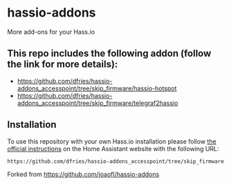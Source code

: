 # hassio-addons

More add-ons for your Hass.io

## This repo includes the following addon (follow the link for more details):

- https://github.com/dfries/hassio-addons_accesspoint/tree/skip_firmware/hassio-hotspot
- https://github.com/dfries/hassio-addons_accesspoint/tree/skip_firmware/telegraf2hassio

## Installation

To use this repository with your own Hass.io installation please follow [the official instructions](https://www.home-assistant.io/hassio/installing_third_party_addons/) on the Home Assistant website with the following URL:

```txt
https://github.com/dfries/hassio-addons_accesspoint/tree/skip_firmware
```

Forked from https://github.com/joaofl/hassio-addons
